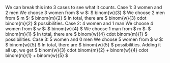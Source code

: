 We can break this into 3 cases to see what it counts. 
Case 1: 3 women and 2 men 
We choose 3 women from $ w $: $ binom{w}{3} $ 
We choose 2 men from $ m $: $ binom{m}{2} $ 
In total, there are $ binom{w}{3} cdot binom{m}{2} $ possibilities. 
Case 2: 4 women and 1 man
We choose 4 women from $ w $: $ binom{w}{4} $ 
We choose 1 man from $ m $: $ binom{m}{1} $ 
In total, there are $ binom{w}{4} cdot binom{m}{1} $ possibilities. 
Case 3: 5 women and 0 men
We choose 5 women from $ w $: $ binom{w}{5} $ 
In total, there are $ binom{w}{5} $ possibilities. 
Adding it all up, we get $ binom{w}{3} cdot binom{m}{2} + binom{w}{4} cdot binom{m}{1} + binom{w}{5} $
